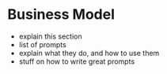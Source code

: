 # Business Model

- explain this section
- list of prompts
- explain what they do, and how to use them
- stuff on how to write great prompts

